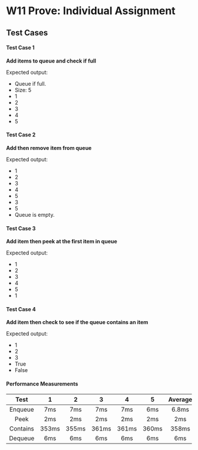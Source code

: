 # W11 Prove: Individual Assignment
## Test Cases
#### Test Case 1
**Add items to queue and check if full**

Expected output:
* Queue if full.
* Size: 5
* 1
* 2
* 3
* 4
* 5

#### Test Case 2
**Add then remove item from queue**

Expected output:
* 1
* 2
* 3
* 4
* 5 
* 3
* 5
* Queue is empty.

#### Test Case 3
**Add item then peek at the first item in queue**

Expected output:
* 1
* 2
* 3
* 4
* 5 
* 1

#### Test Case 4
**Add item then check to see if the queue contains an item**

Expected output:
* 1
* 2
* 3
* True
* False

#### Performance Measurements

|   Test   |   1   |   2   |   3   |   4   |   5   | Average |
|:--------:|:-----:|:-----:|:-----:|:-----:|:-----:|:-------:|
|  Enqueue |  7ms  |  7ms  |  7ms  |  7ms  |  6ms  |  6.8ms  |
|   Peek   |  2ms  |  2ms  |  2ms  |  2ms  |  2ms  |   2ms   |
| Contains | 353ms | 355ms | 361ms | 361ms | 360ms |  358ms  |
|  Dequeue |  6ms  |  6ms  |  6ms  |  6ms  |  6ms  |   6ms   |